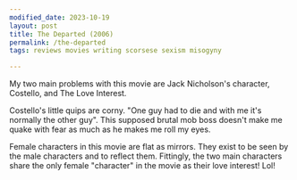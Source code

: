 ```yaml
---
modified_date: 2023-10-19
layout: post
title: The Departed (2006)
permalink: /the-departed
tags: reviews movies writing scorsese sexism misogyny

---
```


My two main problems with this movie are Jack Nicholson's character, Costello, and The Love Interest.
<!--more-->

Costello's little quips are corny.
"One guy had to die and with me it's normally the other guy".
This supposed brutal mob boss doesn't make me quake with fear as much as he makes me roll my eyes.

Female characters in this movie are flat as mirrors.
They exist to be seen by the male characters and to reflect them.
Fittingly, the two main characters share the only female "character" in the movie as their love interest! Lol!
